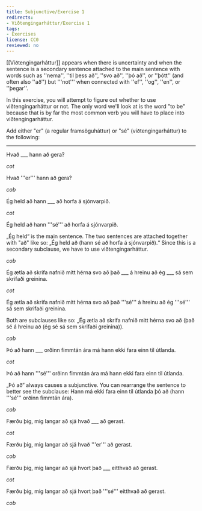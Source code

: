 ```yaml
---
title: Subjunctive/Exercise 1
redirects:
- Viðtengingarháttur/Exercise 1
tags:
- Exercises
license: CC0
reviewed: no
---
```


[[Viðtengingarháttur]] appears when there is uncertainty and when the sentence is a secondary sentence attached to the main sentence with words such as ''nema'', ''til þess að'', ''svo að'', ''þó að'', or ''þótt'' (and often also ''að'') but '''not''' when connected with ''ef'', ''og'', ''en'', or ''þegar''.

In this exercise, you will attempt to figure out whether to use viðtengingarháttur or not. The only word we'll look at is the word "to be" because that is by far the most common verb you will have to place into viðtengingarháttur.

Add either "er" (a regular framsöguháttur) or "sé" (viðtengingarháttur) to the following:
***

Hvað ___ hann að gera?

$cot$

Hvað '''er''' hann að gera?

$cob$

Ég held að hann ___ að horfa á sjónvarpið.

$cot$

Ég held að hann '''sé''' að horfa á sjónvarpið.

„Ég held“ is the main sentence. The two sentences are attached together with "að" like so: „Ég held að (hann sé að horfa á sjónvarpið).“ Since this is a secondary subclause, we have to use viðtengingarháttur.

$cob$

Ég ætla að skrifa nafnið mitt hérna svo að það ___ á hreinu að ég ___ sá sem skrifaði greinina.

$cot$

Ég ætla að skrifa nafnið mitt hérna svo að það '''sé''' á hreinu að ég '''sé''' sá sem skrifaði greinina.

Both are subclauses like so: „Ég ætla að skrifa nafnið mitt hérna svo að (það sé á hreinu að (ég sé sá sem skrifaði greinina)).

$cob$

Þó að hann ___ orðinn fimmtán ára má hann ekki fara einn til útlanda.

$cot$

Þó að hann '''sé''' orðinn fimmtán ára má hann ekki fara einn til útlanda.

„Þó að“ always causes a subjunctive. You can rearrange the sentence to better see the subclause: Hann má ekki fara einn til útlanda þó að (hann '''sé''' orðinn fimmtán ára).

$cob$

Færðu þig, mig langar að sjá hvað ___ að gerast.

$cot$

Færðu þig, mig langar að sjá hvað '''er''' að gerast.

$cob$

Færðu þig, mig langar að sjá hvort það ___ eitthvað að gerast.

$cot$

Færðu þig, mig langar að sjá hvort það '''sé''' eitthvað að gerast.

$cob$

<!--

*Láttu mig vita ef hann ____ vakandi.
*Láttu mig vita ef hann '''er''' vakandi.
*Láttu mig vita ____ hann vakandi.
*Láttu mig vita '''sé''' hann vakandi.
*Ég er reiður yfir því að hann sé ekki búinn að hringja í mig.
*Ég er reiður af því að hann er ekki búinn að hringja í mig.
*Ég veit ekki hvort ég er/sé ...
*Er eðlilegt að PDF-ið sé tíu megabæt?
*Ég trúi varla að ég sé orðinn tuttugu og þriggja ára.
*Hún segir að þetta sé eina tölvan sem er/sé til.
*Mamma segir að ég sé góður kokkur.
*Ég held það sé ekkert fleira.
*Ég drekk ekki svo mikið kaffi þegar ég er að vinna.
*Það er einmitt ástæðan fyrir því að ég er/sé ekki strætóbílstóri.
*Ég kom heim fyrir fimm tímum og er enn ekki búinn að fara í sturtu.

-->

<!--
$cot$
$cob$
-->

